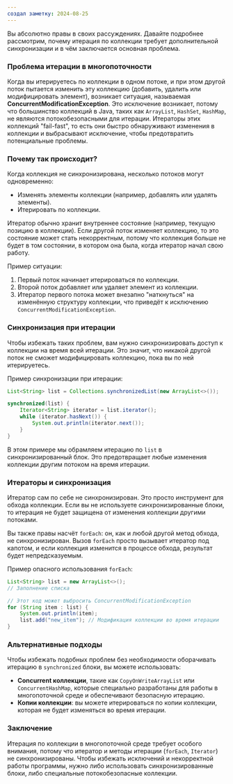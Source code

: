 ```yaml
---
создал заметку: 2024-08-25
---
```

Вы абсолютно правы в своих рассуждениях. Давайте подробнее рассмотрим, почему итерация по коллекции требует дополнительной синхронизации и в чём заключается основная проблема.

### Проблема итерации в многопоточности

Когда вы итерируетесь по коллекции в одном потоке, и при этом другой поток пытается изменить эту коллекцию (добавить, удалить или модифицировать элемент), возникает ситуация, называемая **ConcurrentModificationException**. Это исключение возникает, потому что большинство коллекций в Java, таких как `ArrayList`, `HashSet`, `HashMap`, не являются потокобезопасными для итерации. Итераторы этих коллекций "fail-fast", то есть они быстро обнаруживают изменения в коллекции и выбрасывают исключение, чтобы предотвратить потенциальные проблемы.

### Почему так происходит?

Когда коллекция не синхронизирована, несколько потоков могут одновременно:
- Изменять элементы коллекции (например, добавлять или удалять элементы).
- Итерировать по коллекции.

Итератор обычно хранит внутреннее состояние (например, текущую позицию в коллекции). Если другой поток изменяет коллекцию, то это состояние может стать некорректным, потому что коллекция больше не будет в том состоянии, в котором она была, когда итератор начал свою работу.

Пример ситуации:
1. Первый поток начинает итерироваться по коллекции.
2. Второй поток добавляет или удаляет элемент из коллекции.
3. Итератор первого потока может внезапно "наткнуться" на изменённую структуру коллекции, что приведёт к исключению `ConcurrentModificationException`.

### Синхронизация при итерации

Чтобы избежать таких проблем, вам нужно синхронизировать доступ к коллекции на время всей итерации. Это значит, что никакой другой поток не сможет модифицировать коллекцию, пока вы по ней итерируетесь.

Пример синхронизации при итерации:

```java
List<String> list = Collections.synchronizedList(new ArrayList<>());

synchronized(list) {
    Iterator<String> iterator = list.iterator();
    while (iterator.hasNext()) {
        System.out.println(iterator.next());
    }
}
```

В этом примере мы обрамляем итерацию по `list` в синхронизированный блок. Это предотвращает любые изменения коллекции другим потоком на время итерации.

### Итераторы и синхронизация

Итератор сам по себе не синхронизирован. Это просто инструмент для обхода коллекции. Если вы не используете синхронизированные блоки, то итерация не будет защищена от изменения коллекции другими потоками.

Вы также правы насчёт `forEach`: он, как и любой другой метод обхода, не синхронизирован. Вызов `forEach` просто вызывает итератор под капотом, и если коллекция изменится в процессе обхода, результат будет непредсказуемым.

Пример опасного использования `forEach`:

```java
List<String> list = new ArrayList<>();
// Заполнение списка

// Этот код может выбросить ConcurrentModificationException
for (String item : list) {
    System.out.println(item);
    list.add("new_item"); // Модификация коллекции во время итерации
}
```

### Альтернативные подходы

Чтобы избежать подобных проблем без необходимости оборачивать итерацию в `synchronized` блоки, вы можете использовать:
- **Concurrent коллекции**, такие как `CopyOnWriteArrayList` или `ConcurrentHashMap`, которые специально разработаны для работы в многопоточной среде и обеспечивают безопасную итерацию.
- **Копии коллекции**: вы можете итерироваться по копии коллекции, которая не будет изменяться во время итерации.

### Заключение

Итерация по коллекции в многопоточной среде требует особого внимания, потому что итератор и методы итерации (`forEach`, `Iterator`) не синхронизированы. Чтобы избежать исключений и некорректной работы программы, нужно либо использовать синхронизированные блоки, либо специальные потокобезопасные коллекции.
